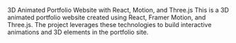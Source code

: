 3D Animated Portfolio Website with React, Motion, and Three.js
This is a 3D animated portfolio website created using React, Framer Motion, and Three.js. The project leverages these technologies to build interactive animations and 3D elements in the portfolio site.
